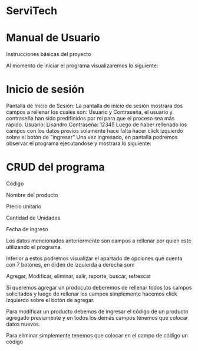 # ServiTech
# Manual de Usuario
Instrucciones básicas del proyecto

Al momento de iniciar el programa visualizaremos lo siguiente:

# Inicio de sesión

Pantalla de Inicio de Sesión: La pantalla de inicio de sesión mostrara dos campos a rellenar los cuales son: Usuario y Contraseña, el usuario y contraseña han sido predifinidos por mi para que el proceso sea más rápido.
Usuario: Lisandro
Contraseña: 12345
Luego de haber rellenado los campos con los datos previos solamente hace falta hacer click izquierdo sobre el botón de "ingresar"
Una vez ingresado, en pantalla podremos observar el programa ejecutandose y mostrara lo siguiente:

# CRUD del programa

Código

Nombre del producto

Precio unitario

Cantidad de Unidades

Fecha de ingreso

Los datos mencionados anteriormente son campos a rellenar por quien este utilizando el programa.

Inferior a estos podremos visualizar el apartado de opciones que cuenta con 7 botónes, en órden de izquierda a derecha son:

Agregar,
Modificar,
eliminar,
salir,
reporte,
buscar,
refrescar

Si queremos agregar un prodocuto deberemos de rellenar todos los campos solicitados y luego de rellenar los campos simplemente hacemos click izquierdo sobre el botón de agregar.

Para modificar un producto debemos de ingresar el código de un producto agregado previamente y en todos los demás campos tenemos que colocar datos nuevos.

Para eliminar simplemente tenemos que colocar en el campo de código un código
